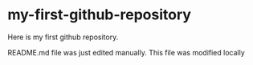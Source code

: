 # my-first-github-repository
Here is my first github repository. 

README.md file was just edited manually.  This file was modified locally
